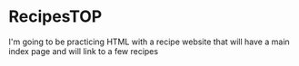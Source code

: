 # RecipesTOP
I'm going to be practicing HTML with a recipe website that will have a main index page and will link to a few recipes